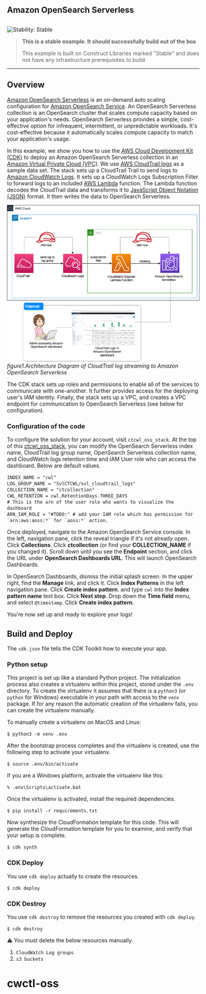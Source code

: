 ## Amazon OpenSearch Serverless

## <!--BEGIN STABILITY BANNER-->

![Stability: Stable](https://img.shields.io/badge/stability-Stable-success.svg?style=for-the-badge)

> **This is a stable example. It should successfully build out of the box**
>
> This example is built on Construct Libraries marked "Stable" and does not have any infrastructure prerequisites to build.

---

<!--END STABILITY BANNER-->

## Overview

[Amazon OpenSearch Serverless](https://docs.aws.amazon.com/opensearch-service/latest/developerguide/serverless.html) is an on-demand auto scaling configuration for [Amazon OpenSearch Service](https://docs.aws.amazon.com/opensearch-service/latest/developerguide/what-is.html). An OpenSearch Serverless collection is an OpenSearch cluster that scales compute capacity based on your application's needs. OpenSearch Serverless provides a simple, cost-effective option for infrequent, intermittent, or unpredictable workloads. It's cost-effective because it automatically scales compute capacity to match your application's usage.

In this example, we show you how to use the [AWS Cloud Development Kit (CDK)](https://docs.aws.amazon.com/cdk/v2/guide/home.html) to deploy an Amazon OpenSearch Serverless collection in an [Amazon Virtual Private Cloud (VPC)](https://aws.amazon.com/vpc/). We use [AWS CloudTrail logs](https://docs.aws.amazon.com/awscloudtrail/latest/userguide/cloudtrail-user-guide.html) as a sample data set. The stack sets up a CloudTrail Trail to send logs to [Amazon CloudWatch Logs](https://docs.aws.amazon.com/AmazonCloudWatch/latest/logs/WhatIsCloudWatchLogs.html). It sets up a CloudWatch Logs Subscription Filter to forward logs to an included [AWS Lambda](https://aws.amazon.com/lambda/) function. The Lambda function decodes the CloudTrail data and transforms  it to [JavaScript Object Notation (JSON)](https://www.json.org/) format. It then writes the data to OpenSearch Serverless.

![](docs/architecture.png)
_figure1.Architecture Diagram of CloudTrail log streaming to Amazon OpenSearch Serverless_

The CDK stack sets up roles and permissions to enable all of the services to communicate with one-another. It further provides access for the deploying user's IAM identity. Finally, the stack sets up a VPC, and creates a VPC endpoint for communication to OpenSearch Serverless (see below for configuration).

### Configuration of the code

To configure the solution for your account, visit `ctcwl_oss_stack`. At the top of this [ctcwl_oss_stack](./ctcwl_oss/ctcwl_oss_stack.py), you can modify the OpenSearch Serverless index name, CloudTrail log group name, OpenSearch Serverless collection name, and CloudWatch logs retention time and IAM User role who can access the dashboard. Below are default values.

```
INDEX_NAME = "cwl"
LOG_GROUP_NAME = "SvlCTCWL/svl_cloudtrail_logs"
COLLECTION_NAME = "ctcollection"
CWL_RETENTION = cwl.RetentionDays.THREE_DAYS
# This is the arn of the user role who wants to visualize the dashboard
ARN_IAM_ROLE = "#TODO:" # add your IAM role which has permission for `arn:aws:aoss:*` for `aoss:*` action.
```

Once deployed, navigate to the Amazon OpenSearch Service console. In the left, navigation pane, click the reveal triangle if it's not already open. Click **Collections**. Click **ctcollection** (or find your **COLLECTION_NAME** if you changed it). Scroll down until you see the **Endpoint** section, and click the URL under **OpenSearch Dashboards URL**. This will launch OpenSearch Dashboards.

In OpenSearch Dashboards, dismiss the initial splash screen. In the upper right, find the **Manage** link, and click it. Click **Index Patterns** in the left navigation pane. Click **Create index pattern**. and type `cwl` into the **Index pattern name** text box. Click **Next step**. Drop down the **Time field** menu, and select `@timestamp`. Click **Create index pattern**.

You're now set up and ready to explore your logs!

## Build and Deploy

The `cdk.json` file tells the CDK Toolkit how to execute your app.

### Python setup

This project is set up like a standard Python project. The initialization process also creates a virtualenv within this project, stored under the `.env` directory. To create the virtualenv it assumes that there is a `python3` (or `python` for Windows) executable in your path with access to the `venv` package. If for any reason the automatic creation of the virtualenv fails, you can create the virtualenv manually.

To manually create a virtualenv on MacOS and Linux:

```
$ python3 -m venv .env
```

After the bootstrap process completes and the virtualenv is created, use the following step to activate your virtualenv.

```
$ source .env/bin/activate
```

If you are a Windows platform, activate the virtualenv like this:

```
% .env\Scripts\activate.bat
```

Once the virtualenv is activated, install the required dependencies.

```
$ pip install -r requirements.txt
```

Now synthesize the CloudFormation template for this code. This will generate the CloudFormation template for you to examine, and verify that your setup is complete.

```
$ cdk synth
```

### CDK Deploy

You use `cdk deploy` actually to create the resources.

```
$ cdk deploy
```

### CDK Destroy

You use `cdk destroy` to remove the resources you created with `cdk deploy`.

```
$ cdk destroy
```

⚠️ You must delete the below resources manually.

1. `CloudWatch Log groups`
2. `s3 buckets`

# cwctl-oss
